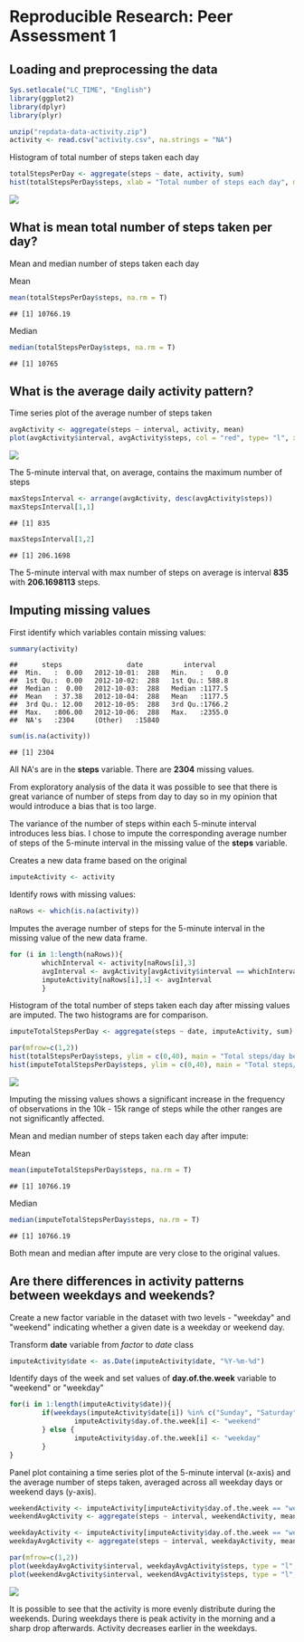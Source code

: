 # Reproducible Research: Peer Assessment 1


## Loading and preprocessing the data

```r
Sys.setlocale("LC_TIME", "English")
library(ggplot2)
library(dplyr)
library(plyr)

unzip("repdata-data-activity.zip")
activity <- read.csv("activity.csv", na.strings = "NA")
```

Histogram of total number of steps taken each day

```r
totalStepsPerDay <- aggregate(steps ~ date, activity, sum)
hist(totalStepsPerDay$steps, xlab = "Total number of steps each day", main = "Histogram of total number of steps taken each day")
```

![](PA1_template_files/figure-html/unnamed-chunk-2-1.png)

## What is mean total number of steps taken per day?
Mean and median number of steps taken each day

Mean

```r
mean(totalStepsPerDay$steps, na.rm = T)
```

```
## [1] 10766.19
```

Median

```r
median(totalStepsPerDay$steps, na.rm = T)
```

```
## [1] 10765
```


## What is the average daily activity pattern?
Time series plot of the average number of steps taken

```r
avgActivity <- aggregate(steps ~ interval, activity, mean)
plot(avgActivity$interval, avgActivity$steps, col = "red", type= "l", xlab = "5-minute interval", ylab = "Average number of steps", main = "Average number of steps during a day")
```

![](PA1_template_files/figure-html/unnamed-chunk-5-1.png)

The 5-minute interval that, on average, contains the maximum number of steps

```r
maxStepsInterval <- arrange(avgActivity, desc(avgActivity$steps))
maxStepsInterval[1,1]
```

```
## [1] 835
```

```r
maxStepsInterval[1,2]
```

```
## [1] 206.1698
```
The 5-minute interval with max number of steps on average is interval **835** with **206.1698113** steps.

## Imputing missing values

First identify which variables contain missing values:

```r
summary(activity)
```

```
##      steps                date          interval     
##  Min.   :  0.00   2012-10-01:  288   Min.   :   0.0  
##  1st Qu.:  0.00   2012-10-02:  288   1st Qu.: 588.8  
##  Median :  0.00   2012-10-03:  288   Median :1177.5  
##  Mean   : 37.38   2012-10-04:  288   Mean   :1177.5  
##  3rd Qu.: 12.00   2012-10-05:  288   3rd Qu.:1766.2  
##  Max.   :806.00   2012-10-06:  288   Max.   :2355.0  
##  NA's   :2304     (Other)   :15840
```

```r
sum(is.na(activity))
```

```
## [1] 2304
```
All NA's are in the **steps** variable. There are **2304** missing values.

From exploratory analysis of the data it was possible to see that there is great variance of number of steps from day to day so in my opinion that would introduce a bias that is too large.

The variance of the number of steps within each 5-minute interval introduces less bias. I chose to impute the corresponding average number of steps of the 5-minute interval in the missing value of the **steps** variable.

Creates a new data frame based on the original

```r
imputeActivity <- activity
```

Identify rows with missing values:

```r
naRows <- which(is.na(activity))
```

Imputes the average number of steps for the 5-minute interval in the missing value of the new data frame.

```r
for (i in 1:length(naRows)){
        whichInterval <- activity[naRows[i],3]
        avgInterval <- avgActivity[avgActivity$interval == whichInterval,2]
        imputeActivity[naRows[i],1] <- avgInterval
        }
```

Histogram of the total number of steps taken each day after missing values are imputed. The two histograms are for comparison.

```r
imputeTotalStepsPerDay <- aggregate(steps ~ date, imputeActivity, sum)

par(mfrow=c(1,2))
hist(totalStepsPerDay$steps, ylim = c(0,40), main = "Total steps/day before impute")
hist(imputeTotalStepsPerDay$steps, ylim = c(0,40), main = "Total steps/day after impute")
```

![](PA1_template_files/figure-html/unnamed-chunk-11-1.png)

Imputing the missing values shows a significant increase in the frequency of observations in the 10k - 15k range of steps while the other ranges are not significantly affected.

Mean and median number of steps taken each day after impute:

Mean

```r
mean(imputeTotalStepsPerDay$steps, na.rm = T)
```

```
## [1] 10766.19
```

Median

```r
median(imputeTotalStepsPerDay$steps, na.rm = T)
```

```
## [1] 10766.19
```

Both mean and median after impute are very close to the original values.

## Are there differences in activity patterns between weekdays and weekends?

Create a new factor variable in the dataset with two levels - "weekday" and "weekend" indicating whether a given date is a weekday or weekend day.

Transform **date** variable from *factor* to *date* class

```r
imputeActivity$date <- as.Date(imputeActivity$date, "%Y-%m-%d")
```

Identify days of the week and set values of **day.of.the.week** variable to "weekend" or "weekday"


```r
for(i in 1:length(imputeActivity$date)){
        if(weekdays(imputeActivity$date[i]) %in% c("Sunday", "Saturday")){
                imputeActivity$day.of.the.week[i] <- "weekend"
        } else {
                imputeActivity$day.of.the.week[i] <- "weekday"
        }
}
```

Panel plot containing a time series plot of the 5-minute interval (x-axis) and the average number of steps taken, averaged across all weekday days or weekend days (y-axis).


```r
weekendActivity <- imputeActivity[imputeActivity$day.of.the.week == "weekend",]
weekendAvgActivity <- aggregate(steps ~ interval, weekendActivity, mean)

weekdayActivity <- imputeActivity[imputeActivity$day.of.the.week == "weekday",]
weekdayAvgActivity <- aggregate(steps ~ interval, weekdayActivity, mean)

par(mfrow=c(1,2))
plot(weekdayAvgActivity$interval, weekdayAvgActivity$steps, type = "l", main = "Weekday Activity", ylim = c(0, 250))
plot(weekendAvgActivity$interval, weekendAvgActivity$steps, type = "l", main = "Weekend Activity", ylim = c(0, 250))
```

![](PA1_template_files/figure-html/unnamed-chunk-16-1.png)

It is possible to see that the activity is more evenly distribute during the weekends. During weekdays there is peak activity in the morning and a sharp drop afterwards. Activity decreases earlier in the weekdays.

